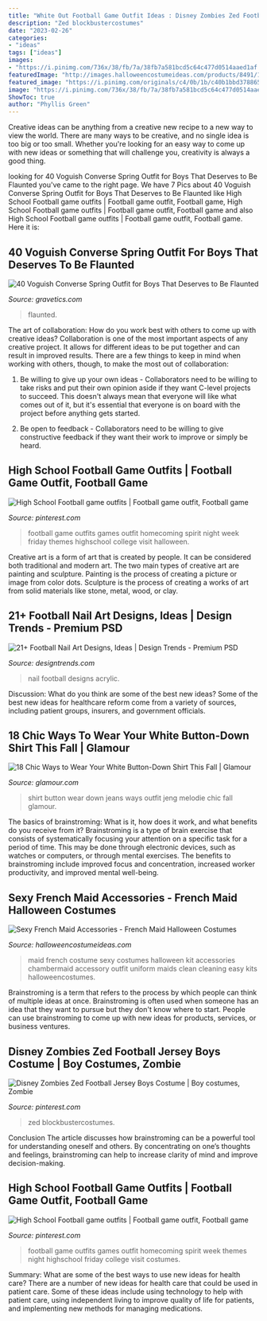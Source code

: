```yaml
---
title: "White Out Football Game Outfit Ideas : Disney Zombies Zed Football Jersey Boys Costume"
description: "Zed blockbustercostumes"
date: "2023-02-26"
categories:
- "ideas"
tags: ["ideas"]
images:
- "https://i.pinimg.com/736x/38/fb/7a/38fb7a581bcd5c64c477d0514aaed1af.jpg"
featuredImage: "http://images.halloweencostumeideas.com/products/8491/1-1/sexy-french-maid-accessories.jpg"
featured_image: "https://i.pinimg.com/originals/c4/0b/1b/c40b1bbd378865453d8360c3fbc74dea.jpg"
image: "https://i.pinimg.com/736x/38/fb/7a/38fb7a581bcd5c64c477d0514aaed1af.jpg"
ShowToc: true
author: "Phyllis Green"
---
```



Creative ideas can be anything from a creative new recipe to a new way to view the world. There are many ways to be creative, and no single idea is too big or too small. Whether you're looking for an easy way to come up with new ideas or something that will challenge you, creativity is always a good thing.

	

		
looking for 40 Voguish Converse Spring Outfit for Boys That Deserves to Be Flaunted you've came to the right page. We have 7 Pics about 40 Voguish Converse Spring Outfit for Boys That Deserves to Be Flaunted like High School Football game outfits | Football game outfit, Football game, High School Football game outfits | Football game outfit, Football game and also High School Football game outfits | Football game outfit, Football game. Here it is:
		
    
## 40 Voguish Converse Spring Outfit For Boys That Deserves To Be Flaunted

<img loading=lazy src="https://www.gravetics.com/wp-content/uploads/2017/06/Grey-T-Shirt-With-Capri-Converse-1024x1024.jpg" onerror="this.onerror=null;this.src='https://tse3.mm.bing.net/th?id=OIP.diUYS4vcxqFdLNsQf0AwmwHaHa&amp;pid=15.1';" alt="40 Voguish Converse Spring Outfit for Boys That Deserves to Be Flaunted">

_Source: gravetics.com_

>flaunted. 

	

The art of collaboration: How do you work best with others to come up with creative ideas?
Collaboration is one of the most important aspects of any creative project. It allows for different ideas to be put together and can result in improved results. There are a few things to keep in mind when working with others, though, to make the most out of collaboration: 
1. Be willing to give up your own ideas - Collaborators need to be willing to take risks and put their own opinion aside if they want C-level projects to succeed. This doesn't always mean that everyone will like what comes out of it, but it's essential that everyone is on board with the project before anything gets started.

2. Be open to feedback - Collaborators need to be willing to give constructive feedback if they want their work to improve or simply be heard.

    
## High School Football Game Outfits | Football Game Outfit, Football Game

<img loading=lazy src="https://i.pinimg.com/736x/c4/0b/1b/c40b1bbd378865453d8360c3fbc74dea--football-game-outfits-football-game-outfit-highschool.jpg" onerror="this.onerror=null;this.src='https://tse1.mm.bing.net/th?id=OIP.iu3tccFC5fgrsJTS537UPQHaJ3&amp;pid=15.1';" alt="High School Football game outfits | Football game outfit, Football game">

_Source: pinterest.com_

>football game outfits games outfit homecoming spirit night week friday themes highschool college visit halloween. 

	

Creative art is a form of art that is created by people. It can be considered both traditional and modern art. The two main types of creative art are painting and sculpture. Painting is the process of creating a picture or image from color dots. Sculpture is the process of creating a works of art from solid materials like stone, metal, wood, or clay.

    
## 21+ Football Nail Art Designs, Ideas | Design Trends - Premium PSD

<img loading=lazy src="https://images.designtrends.com/wp-content/uploads/2016/09/06173546/Acrylic-Football-Nail-Design.jpg" onerror="this.onerror=null;this.src='https://tse1.mm.bing.net/th?id=OIP.LrdxclV4mR6yTFetnwBBhwHaHa&amp;pid=15.1';" alt="21+ Football Nail Art Designs, Ideas | Design Trends - Premium PSD">

_Source: designtrends.com_

>nail football designs acrylic. 

	

Discussion: What do you think are some of the best new ideas?
Some of the best new ideas for healthcare reform come from a variety of sources, including patient groups, insurers, and government officials.

    
## 18 Chic Ways To Wear Your White Button-Down Shirt This Fall | Glamour

<img loading=lazy src="https://media.glamour.com/photos/5695935716d0dc3747ec5c31/master/w_1280,c_limit/fashion-2015-11-white-shirt-outfit-ideas-weekend-black-jeans-melodie-jeng-main.jpg" onerror="this.onerror=null;this.src='https://tse1.mm.bing.net/th?id=OIP.y4i79nrCykS7HYLaw_EVWAHaLH&amp;pid=15.1';" alt="18 Chic Ways to Wear Your White Button-Down Shirt This Fall | Glamour">

_Source: glamour.com_

>shirt button wear down jeans ways outfit jeng melodie chic fall glamour. 

	

The basics of brainstroming: What is it, how does it work, and what benefits do you receive from it?
Brainstroming is a type of brain exercise that consists of systematically focusing your attention on a specific task for a period of time. This may be done through electronic devices, such as watches or computers, or through mental exercises. The benefits to brainstroming include improved focus and concentration, increased worker productivity, and improved mental well-being.

    
## Sexy French Maid Accessories - French Maid Halloween Costumes

<img loading=lazy src="http://images.halloweencostumeideas.com/products/8491/1-1/sexy-french-maid-accessories.jpg" onerror="this.onerror=null;this.src='https://tse4.mm.bing.net/th?id=OIP._TYusmPQrgQ8QKF0WXFwbwHaKl&amp;pid=15.1';" alt="Sexy French Maid Accessories - French Maid Halloween Costumes">

_Source: halloweencostumeideas.com_

>maid french costume sexy costumes halloween kit accessories chambermaid accessory outfit uniform maids clean cleaning easy kits halloweencostumes. 

	

Brainstroming is a term that refers to the process by which people can think of multiple ideas at once. Brainstroming is often used when someone has an idea that they want to pursue but they don't know where to start. People can use brainstroming to come up with new ideas for products, services, or business ventures.

    
## Disney Zombies Zed Football Jersey Boys Costume | Boy Costumes, Zombie

<img loading=lazy src="https://i.pinimg.com/736x/38/fb/7a/38fb7a581bcd5c64c477d0514aaed1af.jpg" onerror="this.onerror=null;this.src='https://tse2.mm.bing.net/th?id=OIP.gRs3Udy-kNfOvZ-DZk1XlgAAAA&amp;pid=15.1';" alt="Disney Zombies Zed Football Jersey Boys Costume | Boy costumes, Zombie">

_Source: pinterest.com_

>zed blockbustercostumes. 

	

Conclusion
The article discusses how brainstroming can be a powerful tool for understanding oneself and others. By concentrating on one’s thoughts and feelings, brainstroming can help to increase clarity of mind and improve decision-making.

    
## High School Football Game Outfits | Football Game Outfit, Football Game

<img loading=lazy src="https://i.pinimg.com/originals/c4/0b/1b/c40b1bbd378865453d8360c3fbc74dea.jpg" onerror="this.onerror=null;this.src='https://tse1.mm.bing.net/th?id=OIP.MXymnacHAwVN5nkrbwvjzwHaJ4&amp;pid=15.1';" alt="High School Football game outfits | Football game outfit, Football game">

_Source: pinterest.com_

>football game outfits games outfit homecoming spirit week themes night highschool friday college visit costumes. 

	

Summary: What are some of the best ways to use new ideas for health care?
There are a number of new ideas for health care that could be used in patient care. Some of these ideas include using technology to help with patient care, using independent living to improve quality of life for patients, and implementing new methods for managing medications.

